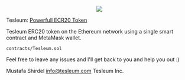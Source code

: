 <p align="center">
  <img src="https://www.tesleum.com/wp-content/uploads/2021/05/tesleum-crypto-icon-3.svg">
</p>

Tesleum: [Powerfull ECR20 Token](https://www.tesleum.com/token)

Tesleum ERC20 token on the Ethereum network using a single smart contract and MetaMask wallet.

```
contracts/Tesleum.sol
```

Feel free to leave any issues and I'll get back to you and help you out :)

Mustafa Shirdel
info@tesleum.com
Tesleum Inc.
